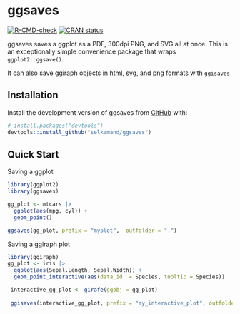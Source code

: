 
<!-- README.md is generated from README.Rmd. Please edit that file -->

# ggsaves

<!-- badges: start -->

[![R-CMD-check](https://github.com/selkamand/ggsaves/actions/workflows/R-CMD-check.yaml/badge.svg)](https://github.com/selkamand/ggsaves/actions/workflows/R-CMD-check.yaml)
[![CRAN
status](https://www.r-pkg.org/badges/version/ggsaves)](https://CRAN.R-project.org/package=ggsaves)
<!-- badges: end -->

ggsaves saves a ggplot as a PDF, 300dpi PNG, and SVG all at once. This
is an exceptionally simple convenience package that wraps
`ggplot2::ggsave()`.

It can also save ggiraph objects in html, svg, and png formats with
`ggisaves`

## Installation

Install the development version of ggsaves from
[GitHub](https://github.com/) with:

``` r
# install.packages("devtools")
devtools::install_github("selkamand/ggsaves")
```

## Quick Start

Saving a ggplot

``` r
library(ggplot2)
library(ggsaves)

gg_plot <- mtcars |> 
  ggplot(aes(mpg, cyl)) + 
  geom_point() 

ggsaves(gg_plot, prefix = "myplot",  outfolder = ".")
```

Saving a ggiraph plot

``` r
library(ggiraph)
gg_plot <- iris |> 
  ggplot(aes(Sepal.Length, Sepal.Width)) + 
  geom_point_interactive(aes(data_id  = Species, tooltip = Species))

 interactive_gg_plot <- girafe(ggobj = gg_plot)
 
 ggisaves(interactive_gg_plot, prefix = "my_interactive_plot", outfolder = ".")
```
